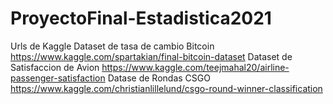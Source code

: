 # ProyectoFinal-Estadistica2021
Urls de Kaggle
Dataset de tasa de cambio Bitcoin
https://www.kaggle.com/spartakian/final-bitcoin-dataset
Dataset de Satisfaccion de Avion
https://www.kaggle.com/teejmahal20/airline-passenger-satisfaction
Datase de Rondas CSGO
https://www.kaggle.com/christianlillelund/csgo-round-winner-classification

